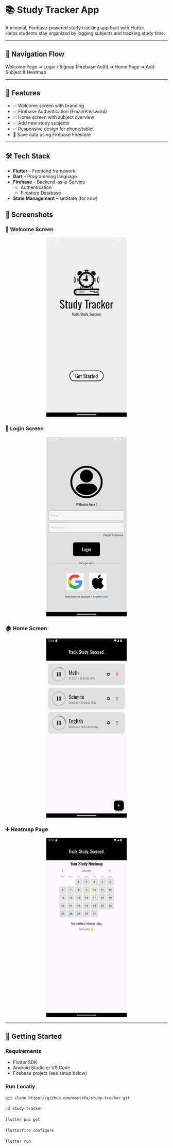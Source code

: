 # 📚 Study Tracker App

A minimal, Firebase-powered study tracking app built with Flutter.  
Helps students stay organized by logging subjects and tracking study time.

---

## 🧭 Navigation Flow

Welcome Page ➜ Login / Signup (Firebase Auth) ➜ Home Page ➜ Add Subject & Heatmap

---

## 🚀 Features

- ✅ Welcome screen with branding
- ✅ Firebase Authentication (Email/Password)
- ✅ Home screen with subject overview
- ✅ Add new study subjects
- ✅ Responsive design for phone/tablet
- 🔄 Save data using Firebase Firestore

---

## 🛠️ Tech Stack

- **Flutter** – Frontend framework
- **Dart** – Programming language
- **Firebase** – Backend-as-a-Service
  - Authentication
  - Firestore Database
- **State Management** – setState (for now)

## 📱 Screenshots

### 👋 Welcome Screen
<p align="center">
  <img src="screenshots/WelcomeScreen.png" width="250"/>
</p>

### 🔐 Login Screen
<p align="center">
  <img src="screenshots/LoginScreen.png" width="250"/>
</p>

### 🏠 Home Screen
<p align="center">
  <img src="screenshots/HomeScreen.png" width="250"/>
</p>

### ➕ Heatmap Page
<p align="center">
  <img src="screenshots/Heatmap.png" width="250"/>
</p>

---

## 🔧 Getting Started

### Requirements

- Flutter SDK
- Android Studio or VS Code
- Firebase project (see setup below)

### Run Locally

```bash
git clone https://github.com/mostafa/study-tracker.git

cd study-tracker

flutter pub get

flutterfire configure

flutter run
